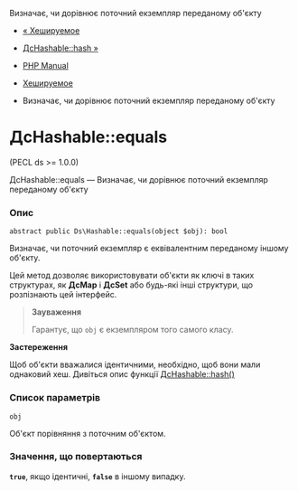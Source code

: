 Визначає, чи дорівнює поточний екземпляр переданому об'єкту

-   [« Хешируемое](class.ds-hashable.html)
    
-   [ДсHashable::hash »](ds-hashable.hash.html)
    
-   [PHP Manual](index.html)
    
-   [Хешируемое](class.ds-hashable.html)
    
-   Визначає, чи дорівнює поточний екземпляр переданому об'єкту
    

# ДсHashable::equals

(PECL ds >= 1.0.0)

ДсHashable::equals — Визначає, чи дорівнює поточний екземпляр переданому об'єкту

### Опис

```methodsynopsis
abstract public Ds\Hashable::equals(object $obj): bool
```

Визначає, чи поточний екземпляр є еквівалентним переданому іншому об'єкту.

Цей метод дозволяє використовувати об'єкти як ключі в таких структурах, як **ДсMap** і **ДсSet** або будь-які інші структури, що розпізнають цей інтерфейс.

> **Зауваження**
> 
> Гарантує, що `obj` є екземпляром того самого класу.

**Застереження**

Щоб об'єкти вважалися ідентичними, необхідно, щоб вони мали однаковий хеш. Дивіться опис функції [ДсHashable::hash()](ds-hashable.hash.html)

### Список параметрів

`obj`

Об'єкт порівняння з поточним об'єктом.

### Значення, що повертаються

**`true`**, якщо ідентичні, **`false`** в іншому випадку.